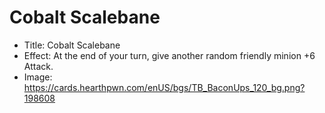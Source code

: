 # Cobalt Scalebane
- Title:  Cobalt Scalebane
- Effect:  At the end of your turn, give another random friendly minion +6 Attack.
- Image:  https://cards.hearthpwn.com/enUS/bgs/TB_BaconUps_120_bg.png?198608
